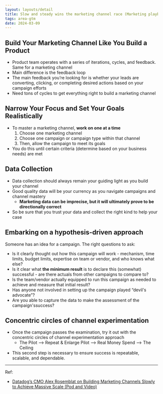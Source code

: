 ```yaml
---
layout: layouts/detail
title: Slow and steady wins the marketing channel race (Marketing playbook by Datadog’s CMO Alex Rosemblat)
tags: area-gtm
date: 2024-03-09
---
```

## Build Your Marketing Channel Like You Build a Product
* Product team operates with a series of iterations, cycles, and feedback. Same for a marketing channel
* Main difference is the feedback loop
* The main feedback you’re looking for is whether your leads are converting, clicking, or completing desired actions based on your campaign efforts
* Need tons of cycles to get everything right to build a marketing channel

## Narrow Your Focus and Set Your Goals Realistically
* To master a marketing channel, **work on one at a time**
  1. Choose one marketing channel
  2. Choose one campaign or campaign type within that channel
  3. Then, allow the campaign to meet its goals
* You do this until certain criteria (determine based on your business needs) are met

## Data Collection
* Data collection should always remain your guiding light as you build your channel
* Good quality data will be your currency as you navigate campaigns and channel mastery
  * **Marketing data can be imprecise, but it will ultimately prove to be directionally correct**
* So be sure that you trust your data and collect the right kind to help your case

## Embarking on a hypothesis-driven approach
Someone has an idea for a campaign. The right questions to ask:
* ls it clearly thought out how this campaign will work - mechanism, time limits, budget limits, expertise on team or vendor, and who knows what else?
* ls it clear what **the minimum result** is to declare this (somewhat) successful - are there actuals from other campaigns to compare to?
* ls the team/vendor actually equipped to run this campaign as needed to achieve and measure that initial result?
* Has anyone not involved in setting up the campaign played “devil's advocate”?
* Are you able to capture the data to make the assessment of the campaign'ssuccess?

## Concentric circles of channel experimentation
* Once the campaign passes the examination, try it out with the concentric circles of channel experimentation approach
  * The Pilot ––> Repeat & Enlarge Pilot ––> Real Money Spend ––> The Ceiling
* This second step is necessary to ensure success is repeatable, scalable, and dependable.

---

Ref:
* <a href="https://cloud.substack.com/p/datadogs-cmo-alex-rosemblat-on-building" target="_blank">Datadog’s CMO Alex Rosemblat on Building Marketing Channels Slowly to Achieve Massive Scale (Pod and Video)</a>